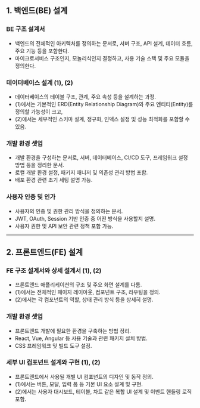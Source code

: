 ## **1. 백엔드(BE) 설계**
### **BE 구조 설계서**  
- 백엔드의 전체적인 아키텍처를 정의하는 문서로, 서버 구조, API 설계, 데이터 흐름, 주요 기능 등을 포함한다.  
- 마이크로서비스 구조인지, 모놀리식인지 결정하고, 사용 기술 스택 및 주요 모듈을 정의한다.  

### **데이터베이스 설계 (1), (2)**  
- 데이터베이스의 테이블 구조, 관계, 주요 속성 등을 설계하는 과정.  
- (1)에서는 기본적인 ERD(Entity Relationship Diagram)와 주요 엔티티(Entity)를 정의할 가능성이 크고,  
- (2)에서는 세부적인 스키마 설계, 정규화, 인덱스 설정 및 성능 최적화를 포함할 수 있음.  

### **개발 환경 셋업**  
- 개발 환경을 구성하는 문서로, 서버, 데이터베이스, CI/CD 도구, 프레임워크 설정 방법 등을 정리한 문서.  
- 로컬 개발 환경 설정, 패키지 매니저 및 의존성 관리 방법 포함.  
- 배포 환경 관련 초기 세팅 설명 가능.  

### **사용자 인증 및 인가**  
- 사용자의 인증 및 권한 관리 방식을 정의하는 문서.  
- JWT, OAuth, Session 기반 인증 중 어떤 방식을 사용할지 설명.  
- 사용자 권한 및 API 보안 관련 정책 포함 가능.  

---

## **2. 프론트엔드(FE) 설계**
### **FE 구조 설계서와 상세 설계서 (1), (2)**  
- 프론트엔드 애플리케이션의 구조 및 주요 화면 설계를 다룸.  
- (1)에서는 전체적인 페이지 레이아웃, 컴포넌트 구조, 라우팅을 정의.  
- (2)에서는 각 컴포넌트의 역할, 상태 관리 방식 등을 상세히 설명.  

### **개발 환경 셋업**  
- 프론트엔드 개발에 필요한 환경을 구축하는 방법 정리.  
- React, Vue, Angular 등 사용 기술과 관련 패키지 설치 방법.  
- CSS 프레임워크 및 빌드 도구 설정.  

### **세부 UI 컴포넌트 설계와 구현 (1), (2)**  
- 프론트엔드에서 사용될 개별 UI 컴포넌트의 디자인 및 동작 정의.  
- (1)에서는 버튼, 모달, 입력 폼 등 기본 UI 요소 설계 및 구현.  
- (2)에서는 사용자 대시보드, 테이블, 차트 같은 복합 UI 설계 및 이벤트 핸들링 로직 포함.
